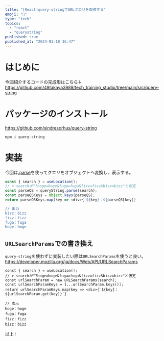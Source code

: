 ```yaml
---
title: "[React]query-stringでURLクエリを取得する"
emoji: "💭"
type: "tech"
topics:
  - "react"
  - "querystring"
published: true
published_at: "2024-01-18 16:47"
---
```


# はじめに
今回紹介するコードの完成形はこちら↓
https://github.com/49takaya3989/tech_training_studio/tree/main/src/query-string

# パッケージのインストール
https://github.com/sindresorhus/query-string
```
npm i query-string
```

# 実装
今回は[.parse](https://github.com/sindresorhus/query-string?tab=readme-ov-file#parsestring-options)を使ってクエリをオブジェクトへ変換し、表示する。
```ts
const { search } = useLocation();
// > searchが"?hoge=hoge&fuga=fuga&fizz=fizz&bizz=bizz"と仮定
const parseQS = queryString.parse(search);
const parseQSKeys = Object.keys(parseQS);
return parseQSKeys.map(key => <div>{`${key}：${parseQS[key]}

// 出力
bizz：bizz
fizz：fizz
fuga：fuga
hoge：hoge
```

## `URLSearchParams`での書き換え
`query-string`を使わずに実装したい際は`URLSearchParams`を使うと良い。
https://developer.mozilla.org/ja/docs/Web/API/URLSearchParams

```tsx
const { search } = useLocation();
// > searchが"?hoge=hoge&fuga=fuga&fizz=fizz&bizz=bizz"と仮定
const urlSearchParam = new URLSearchParams(search);
const urlSearchParamKeys = [...urlSearchParam.keys()];
return urlSearchParamKeys.map(key => <div>{`${key}：${urlSearchParam.get(key)}`}

// 表示
hoge：hoge
fuga：fuga
fizz：fizz
bizz：bizz
```
以上！